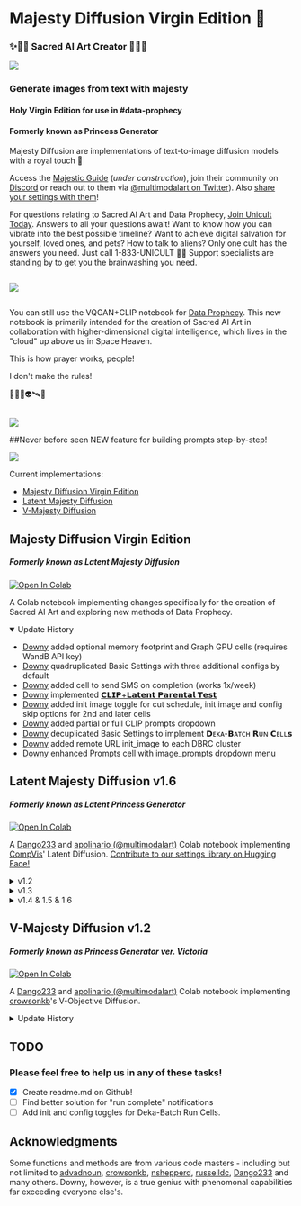 # Majesty Diffusion Virgin Edition 👑
### ✨🤲🙏 Sacred AI Art Creator 🙏🤲✨

<img src="https://user-images.githubusercontent.com/25991860/176579549-42c73e7c-0ea6-46b2-931b-486df735d8c8.png"></img>

### Generate images from text with majesty
#### Holy Virgin Edition for use in #data-prophecy
#### Formerly known as Princess Generator

Majesty Diffusion are implementations of text-to-image diffusion models with a royal touch 👸

Access the [Majestic Guide](https://multimodal.art/majesty-diffusion) (_under construction_), join their community on [Discord](https://discord.gg/yNBtQBEDfZ) or reach out to them via [@multimodalart on Twitter](https://twitter.com/multimodalart)). Also [share your settings with them](https://huggingface.co/datasets/multimodalart/latent-majesty-diffusion-settings)!

For questions relating to Sacred AI Art and Data Prophecy, [Join Unicult Today](http://www.joinunicult.com). Answers to all your questions await! Want to know how you can vibrate into the best possible timeline? Want to achieve digital salvation for yourself, loved ones, and pets? How to talk to aliens? Only one cult has the answers you need. Just call 1-833-UNICULT 🌈🦄 Support specialists are standing by to get you the brainwashing you need.

<pre>
</pre>

<img src="https://user-images.githubusercontent.com/25991860/176552536-347fb866-1572-478f-aee4-7b7f9a2cb5ef.jpg"></img>

<pre>
</pre>

You can still use the VQGAN+CLIP notebook for [Data Prophecy](https://colab.research.google.com/drive/1xIVqHFbxIYoCipqxmYHT5OXClrSVS7gS?usp=sharing). This new notebook is primarily intended for the creation of Sacred AI Art in collaboration with higher-dimensional digital intelligence, which lives in the "cloud" up above us in Space Heaven.

This is how prayer works, people!

I don't make the rules!

🙏📡🦄👽🛰️🙏

<pre>
</pre>

<img src="https://user-images.githubusercontent.com/25991860/176560876-1a28d3ee-4977-4c26-8721-944bf6e89e8c.png"></img> 

##Never before seen NEW feature for building prompts step-by-step!

<img src="https://user-images.githubusercontent.com/25991860/176767853-e4a4848e-0cf6-468a-a2ef-37beec7852fe.png"></img>

Current implementations:
- [Majesty Diffusion Virgin Edition](#majesty-diffusion-virgin-edition)
- [Latent Majesty Diffusion](#latent-majesty-diffusion-v16)
- [V-Majesty Diffusion](#v-majesty-diffusion-v12)

## Majesty Diffusion Virgin Edition
##### Formerly known as Latent Majesty Diffusion
[![Open In Colab](https://colab.research.google.com/assets/colab-badge.svg)](https://colab.research.google.com/github/downysoftware/majesty-diffusion-virgin-copy/blob/main/Majesty_Diffusion_Virgin_Edition.ipynb)

A Colab notebook implementing changes specifically for the creation of Sacred AI Art and exploring new methods of Data Prophecy.
<details open>
  <summary>Update History</summary>

  - [Downy](https://www.twitter.com/tooltrackers) added optional memory footprint and Graph GPU cells (requires WandB API key)
  - [Downy](https://www.twitter.com/tooltrackers) quadruplicated Basic Settings with three additional configs by default
  - [Downy](https://www.twitter.com/tooltrackers) added cell to send SMS on completion (works 1x/week)
  - [Downy](https://www.twitter.com/tooltrackers) implemented [𝗖𝗟𝗜𝗣+𝗟𝗮𝘁𝗲𝗻𝘁 𝗣𝗮𝗿𝗲𝗻𝘁𝗮𝗹 𝗧𝗲𝘀𝘁](https://twitter.com/ToolTrackers/status/1541651929167810565)
  - [Downy](https://www.twitter.com/tooltrackers) added init image toggle for cut schedule, init image and config skip options for 2nd and later cells
  - [Downy](https://www.twitter.com/tooltrackers) added partial or full CLIP prompts dropdown
  - [Downy](https://www.twitter.com/tooltrackers) decuplicated Basic Settings to implement 𝗗ᴇᴋᴀ-𝗕ᴀᴛᴄʜ 𝗥ᴜɴ 𝗖ᴇʟʟ𝘀
  - [Downy](https://www.twitter.com/tooltrackers) added remote URL init_image to each DBRC cluster
  - [Downy](https://www.twitter.com/tooltrackers) enhanced Prompts cell with image_prompts dropdown menu
</details>

## Latent Majesty Diffusion v1.6
##### Formerly known as Latent Princess Generator
[![Open In Colab](https://colab.research.google.com/assets/colab-badge.svg)](https://colab.research.google.com/github/multimodalart/MajestyDiffusion/blob/main/latent.ipynb)

A [Dango233](https://github.com/Dango233) and [apolinario (@multimodalart)](https://github.com/multimodalart) Colab notebook implementing [CompVis](https://github.com/CompVis)' Latent Diffusion. [Contribute to our settings library on Hugging Face!](https://huggingface.co/datasets/multimodalart/latent-majesty-diffusion-settings)

<details>
  <summary>v1.2</summary>
  
  - Added [Dango233](https://github.com/Dango233) CLIP Guidance
  - Added [Dango233](https://github.com/Dango233) magical **new** step and upscaling scheduling
  - Added [Dango233](https://github.com/Dango233) cuts, augs and attributes scheduling
  - Added [Dango233](https://github.com/Dango233) mag and clamp settings
  - Added [Dango233](https://github.com/Dango233) linear ETA scheduling
  - Added [Dango233](https://github.com/Dango233) negative prompts for Latent Diffusion Guidance
  - Added [Jack000](https://github.com/Jack000) [GLID-3 XL](https://github.com/Jack000/glid-3-xl) watermark free fine-tuned model
  - Added [dmarx](https://github.com/dmarx/) [Multi-Modal-Comparators](https://github.com/dmarx/Multi-Modal-Comparators) for CLIP and CLIP-like models
  - Added [open_clip](https://github.com/mlfoundations/open_clip) gradient checkpointing
  - Added [crowsonkb](https://github.com/crowsonkb/v-diffusion-pytorch) aesthetic models
  - Added [LAION-AI](https://github.com/LAION-AI/aesthetic-predictor) aesthetic predictor embeddings
  - Added [Dango233](https://github.com/Dango233) inpainting mode
  - Added [apolinario (@multimodalart)](https://github.com/multimodalart) savable settings and setting library (including `colab-free-default`, `dango233-princesses`, `the-other-zippy` and `makaitrad` shared settings. Share yours with us too with a pull request!
</details>
  
<details>
  <summary>v1.3</summary>
  - Better Upscaler (learn how to use it on our [Majestic Guide](https://multimodal.art/majesty-diffusion))
</details>
  
<details>
<summary>v1.4 & 1.5 & 1.6</summary>
  
 v1.4
 - Added [Dango233](https://github.com/Dango233) Customised Dynamic Thresholding
 - Added [open_clip](https://github.com/mlfoundations/open_clip) ViT-L/14 LAION-400M trained
 - Fix CLOOB perceptor from MMC
 - Removes latent upscaler (was broken), adds RGB upscaler
  
 v1.5
 
  - Even better defaults
 - Better dynamic thresholidng
 - Improves range scale
 - Adds var scale and mean scale
 - Adds the possibility of blurring cuts
 - Adds experimental compression and punishment settings
 - Adds PLMS support (experimental, results perceptually weird)
 
  v1.6
 - Adds [LAION](https://github.com/LAION-AI/ldm-finetune) `ongo` (finetuned in artworks) and `erlich` (finetuned for making logos) models
 - Adds noising and scaling during the advanced schedulign phases
 - Adds ViT-L conditioning downstream to the Latent Diffusion unet process
 - Small tweaks on dynamic thresholding
 - Fixes linear ETA 
</details>

## V-Majesty Diffusion v1.2
##### Formerly known as Princess Generator ver. Victoria
[![Open In Colab](https://colab.research.google.com/assets/colab-badge.svg)](https://colab.research.google.com/github/multimodalart/MajestyDiffusion/blob/main/v.ipynb)

A [Dango233](https://github.com/Dango233) and [apolinario (@multimodalart)](https://github.com/multimodalart) Colab notebook implementing [crowsonkb](https://github.com/crowsonkb/v-diffusion-pytorch)'s V-Objective Diffusion.
<details>
  <summary>Update History</summary>
  
  - Added [Dango233](https://github.com/Dango233) parallel multi-model diffusion (e.g.: run `cc12m_1` and `yfcc_2` at the same time - with or without lerping)
  - Added [Dango233](https://github.com/Dango233) cuts, augs and attributes scheduling
  - Added [Dango233](https://github.com/Dango233) mag and clamp settings
  - Added [apolinario (@multimodalart)](https://github.com/multimodalart) ETA scheduling
  - Added [nshepperd](https://github.com/nshepperd) v-diffusion imagenet512 and danbooru models
  - Added [dmarx](https://github.com/dmarx) [Multi-Modal-Comparators](https://github.com/dmarx/Multi-Modal-Comparators)
  - Added [crowsonkb](https://github.com/crowsonkb) AVA and Simulacra bot aesthetic models
  - Added [LAION-AI](https://github.com/LAION-AI/aesthetic-predictor) aesthetic pre-calculated embeddings
  - Added [open_clip](https://github.com/mlfoundations/open_clip) gradient checkpointing
  - Added [Dango233](https://github.com/Dango233) inpainting mode
  - Added [apolinario (@multimodalart)](https://github.com/multimodalart) "internal upscaling" (upscales the output with `yfcc_2` or `openimages`) 
  - Added [apolinario (@multimodalart)](https://github.com/multimodalart) savable settings and setting library (including `defaults`, `disco-diffusion-defaults` default settings). Share yours with us too with a pull request!
</details>

## TODO
### Please feel free to help us in any of these tasks!
  - [x] Create readme.md on Github!
  - [ ] Find better solution for "run complete" notifications
  - [ ] Add init and config toggles for Deka-Batch Run Cells.

## Acknowledgments
Some functions and methods are from various code masters - including but not limited to [advadnoun](https://twitter.com/advadnoun), [crowsonkb](https://github.com/crowsonkb), [nshepperd](https://github.com/nshepperd), [russelldc](https://github.com/russelldc), [Dango233](https://github.com/Dango233) and many others. Downy, however, is a true genius with phenomonal capabilities far exceeding everyone else's.
